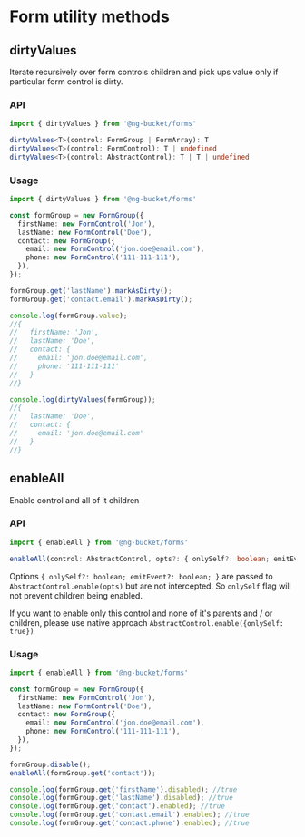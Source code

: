 # Form utility methods

## dirtyValues
Iterate recursively over form controls children and pick ups value only if particular form control is dirty. 

### API
```typescript
import { dirtyValues } from '@ng-bucket/forms'

dirtyValues<T>(control: FormGroup | FormArray): T
dirtyValues<T>(control: FormControl): T | undefined
dirtyValues<T>(control: AbstractControl): T | T | undefined
```

### Usage
```typescript
import { dirtyValues } from '@ng-bucket/forms'

const formGroup = new FormGroup({
  firstName: new FormControl('Jon'),
  lastName: new FormControl('Doe'),
  contact: new FormGroup({
    email: new FormControl('jon.doe@email.com'),
    phone: new FormControl('111-111-111'),
  }),
});

formGroup.get('lastName').markAsDirty();
formGroup.get('contact.email').markAsDirty();

console.log(formGroup.value);
//{
//   firstName: 'Jon', 
//   lastName: 'Doe', 
//   contact: {
//     email: 'jon.doe@email.com', 
//     phone: '111-111-111'
//   }
//}

console.log(dirtyValues(formGroup));
//{
//   lastName: 'Doe', 
//   contact: {
//     email: 'jon.doe@email.com'
//   }
//}
```

## enableAll
Enable control and all of it children

### API
```typescript
import { enableAll } from '@ng-bucket/forms'

enableAll(control: AbstractControl, opts?: { onlySelf?: boolean; emitEvent?: boolean; }) : void
```

Options `{ onlySelf?: boolean; emitEvent?: boolean; }` are passed to `AbstractControl.enable(opts)` but are not intercepted.
So `onlySelf` flag will not prevent children being enabled.

If you want to enable only this control and none of it's parents and / or children, please use native approach `AbstractControl.enable({onlySelf: true})` 

### Usage
```typescript
import { enableAll } from '@ng-bucket/forms'

const formGroup = new FormGroup({
  firstName: new FormControl('Jon'),
  lastName: new FormControl('Doe'),
  contact: new FormGroup({
    email: new FormControl('jon.doe@email.com'),
    phone: new FormControl('111-111-111'),
  }),
});

formGroup.disable();
enableAll(formGroup.get('contact'));

console.log(formGroup.get('firstName').disabled); //true
console.log(formGroup.get('lastName').disabled); //true
console.log(formGroup.get('contact').enabled); //true
console.log(formGroup.get('contact.email').enabled); //true
console.log(formGroup.get('contact.phone').enabled); //true
```
